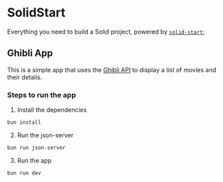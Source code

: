 # SolidStart

Everything you need to build a Solid project, powered by [`solid-start`](https://start.solidjs.com);

## Ghibli App

This is a simple app that uses the [Ghibli API](https://ghibliapi.vercel.app/) to display a list of movies and their details.

### Steps to run the app

1. Install the dependencies
```
bun install
```

2. Run the json-server
```
bun run json-server
```

3. Run the app
```
bun run dev
```